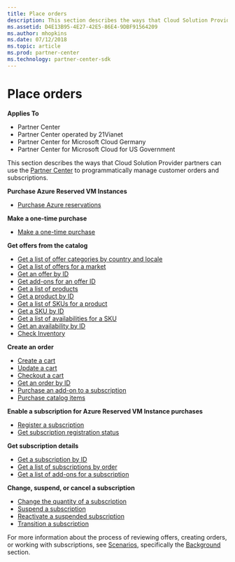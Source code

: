 ```yaml
---
title: Place orders
description: This section describes the ways that Cloud Solution Provider partners can use the Partner Center to programmatically manage customer orders and subscriptions.
ms.assetid: D4E13B95-4E27-42E5-86E4-9DBF91564209
ms.author: mhopkins
ms.date: 07/12/2018
ms.topic: article
ms.prod: partner-center
ms.technology: partner-center-sdk
---
```


# Place orders


**Applies To**

-   Partner Center
-   Partner Center operated by 21Vianet
-   Partner Center for Microsoft Cloud Germany
-   Partner Center for Microsoft Cloud for US Government

This section describes the ways that Cloud Solution Provider partners can use the [Partner Center](index.md) to programmatically manage customer orders and subscriptions.

**Purchase Azure Reserved VM Instances**  
-   [Purchase Azure reservations](purchase-azure-reservations.md)   


**Make a one-time purchase**  
-   [Make a one-time purchase](make-a-one-time-purchase.md) 


**Get offers from the catalog**  
-   [Get a list of offer categories by country and locale](get-a-list-of-offer-categories-by-country-and-locale.md)
-   [Get a list of offers for a market](get-a-list-of-offers-for-a-market.md)
-   [Get an offer by ID](get-an-offer-by-id.md)
-   [Get add-ons for an offer ID](get-addon-offers-by-offer-id.md)
-   [Get a list of products](get-a-list-of-products.md)
-   [Get a product by ID](get-a-product-by-id.md)
-   [Get a list of SKUs for a product](get-a-list-of-skus-for-a-product.md)
-   [Get a SKU by ID](get-a-sku-by-id.md)
-   [Get a list of availabilities for a SKU](get-a-list-of-availabilities-for-a-sku.md)
-   [Get an availability by ID](get-an-availability-by-id.md)
-   [Check Inventory](check-inventory.md)


**Create an order**  
-   [Create a cart](create-a-cart.md)  
-   [Update a cart](update-a-cart.md)  
-   [Checkout a cart](checkout-a-cart.md)  
-   [Get an order by ID](get-an-order-by-id.md)
-   [Purchase an add-on to a subscription](purchase-an-add-on-to-a-subscription.md)
-   [Purchase catalog items](purchase-catalog-items.md)


**Enable a subscription for Azure Reserved VM Instance purchases**  
-   [Register a subscription](register-a-subscription.md)
-   [Get subscription registration status](get-subscription-registration-status.md) 


**Get subscription details**  
-   [Get a subscription by ID](get-a-subscription-by-id.md)  
-   [Get a list of subscriptions by order](get-a-list-of-subscriptions-by-order.md)  
-   [Get a list of add-ons for a subscription](get-a-list-of-add-ons-for-a-subscription.md)  


**Change, suspend, or cancel a subscription**  
-   [Change the quantity of a subscription](change-the-quantity-of-a-subscription.md)
-   [Suspend a subscription](suspend-a-subscription.md)
-   [Reactivate a suspended subscription](reactivate-a-suspended-a-subscription.md)
-   [Transition a subscription](transition-a-subscription.md)


For more information about the process of reviewing offers, creating orders, or working with subscriptions, see [Scenarios](scenarios.md), specifically the [Background](scenarios.md#background) section.
  
  